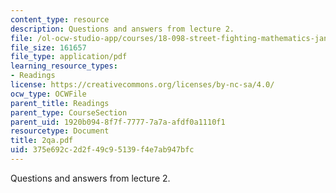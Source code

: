 ```yaml
---
content_type: resource
description: Questions and answers from lecture 2.
file: /ol-ocw-studio-app/courses/18-098-street-fighting-mathematics-january-iap-2008/375e692c2d2f49c95139f4e7ab947bfc_2qa.pdf
file_size: 161657
file_type: application/pdf
learning_resource_types:
- Readings
license: https://creativecommons.org/licenses/by-nc-sa/4.0/
ocw_type: OCWFile
parent_title: Readings
parent_type: CourseSection
parent_uid: 1920b094-8f7f-7777-7a7a-afdf0a1110f1
resourcetype: Document
title: 2qa.pdf
uid: 375e692c-2d2f-49c9-5139-f4e7ab947bfc
---
```

Questions and answers from lecture 2.